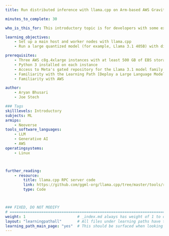 ```yaml
---
title: Run distributed inference with llama.cpp on Arm-based AWS Graviton4 instances

minutes_to_complete: 30

who_is_this_for: This introductory topic is for developers with some experience using llama.cpp who want to learn how to run distributed inference on Arm-based servers.

learning_objectives: 
    - Set up a main host and worker nodes with llama.cpp
    - Run a large quantized model (for example, Llama 3.1 405B) with distributed CPU inference on Arm machines

prerequisites:
    - Three AWS c8g.4xlarge instances with at least 500 GB of EBS storage
    - Python 3 installed on each instance
    - Access to Meta's gated repository for the Llama 3.1 model family and a Hugging Face token to download models
    - Familiarity with the Learning Path [Deploy a Large Language Model (LLM) chatbot with llama.cpp using KleidiAI on Arm servers](/learning-paths/servers-and-cloud-computing/llama-cpu)
    - Familiarity with AWS

author: 
    - Aryan Bhusari
    - Joe Stech

### Tags
skilllevels: Introductory
subjects: ML
armips:
    - Neoverse
tools_software_languages:
    - LLM
    - Generative AI
    - AWS
operatingsystems:
    - Linux



further_reading:
    - resource:
        title: llama.cpp RPC server code
        link: https://github.com/ggml-org/llama.cpp/tree/master/tools/rpc
        type: Code



### FIXED, DO NOT MODIFY
# ================================================================================
weight: 1                       # _index.md always has weight of 1 to order correctly
layout: "learningpathall"       # All files under learning paths have this same wrapper
learning_path_main_page: "yes"  # This should be surfaced when looking for related content. Only set for _index.md of learning path content.
---
```

